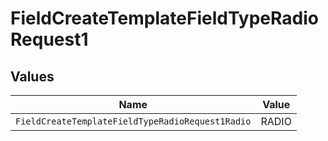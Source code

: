 # FieldCreateTemplateFieldTypeRadioRequest1


## Values

| Name                                             | Value                                            |
| ------------------------------------------------ | ------------------------------------------------ |
| `FieldCreateTemplateFieldTypeRadioRequest1Radio` | RADIO                                            |